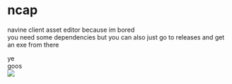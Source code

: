 # ncap
navine client asset editor because im bored  
you need some dependencies but you can also just go to releases and get an exe from there

ye  
goos  
![](https://media.tenor.com/bRDI06GM30sAAAAj/goose.gif)

